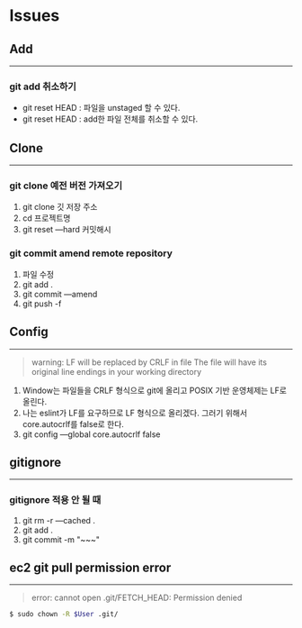 # Issues

## Add

------

### git add 취소하기

- git reset HEAD <file> : 파일을 unstaged 할 수 있다.
- git reset HEAD : add한 파일 전체를 취소할 수 있다.

## Clone

------

### git clone 예전 버전 가져오기

1. git clone 깃 저장 주소
2. cd 프로젝트명
3. git reset —hard 커밋해시

### git commit amend remote repository

1. 파일 수정
2. git add .
3. git commit —amend
4. git push -f



## Config

------

> warning: LF will be replaced by CRLF in file The file will have its original line endings in your working directory

1. Window는 파일들을 CRLF 형식으로 git에 올리고 POSIX 기반 운영체제는 LF로 올린다.
2. 나는 eslint가 LF를 요구하므로 LF 형식으로 올리겠다. 그러기 위해서 core.autocrlf를 false로 한다.
3. git config —global core.autocrlf false



## gitignore

------

### gitignore 적용 안 될 때

1. git rm -r —cached .
2. git add .
3. git commit -m "~~~"



## ec2 git pull permission error

------

> error: cannot open .git/FETCH_HEAD: Permission denied

```sh
$ sudo chown -R $User .git/
```

